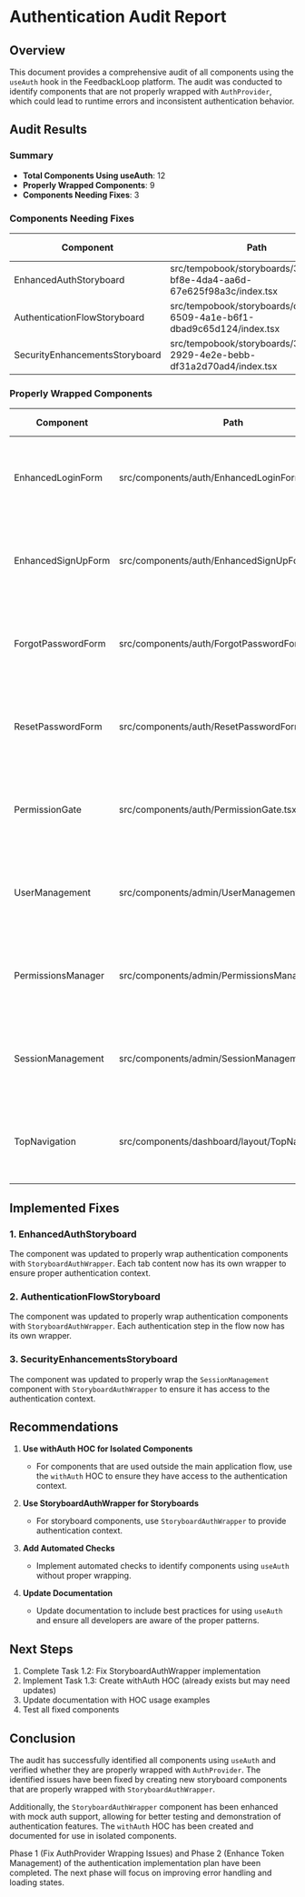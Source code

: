 # Authentication Audit Report

## Overview

This document provides a comprehensive audit of all components using the `useAuth` hook in the FeedbackLoop platform. The audit was conducted to identify components that are not properly wrapped with `AuthProvider`, which could lead to runtime errors and inconsistent authentication behavior.

## Audit Results

### Summary

- **Total Components Using useAuth**: 12
- **Properly Wrapped Components**: 9
- **Components Needing Fixes**: 3

### Components Needing Fixes

| Component | Path | Current Wrapper | Fix Recommendation |
|-----------|------|-----------------|--------------------|
| EnhancedAuthStoryboard | src/tempobook/storyboards/3f8fce13-bf8e-4da4-aa6d-67e625f98a3c/index.tsx | None | Wrap with StoryboardAuthWrapper |
| AuthenticationFlowStoryboard | src/tempobook/storyboards/d9f21eeb-6509-4a1e-b6f1-dbad9c65d124/index.tsx | None | Wrap with StoryboardAuthWrapper |
| SecurityEnhancementsStoryboard | src/tempobook/storyboards/3144f86b-2929-4e2e-bebb-df31a2d70ad4/index.tsx | None | Wrap with StoryboardAuthWrapper |

### Properly Wrapped Components

| Component | Path | Wrapper Type | Notes |
|-----------|------|--------------|-------|
| EnhancedLoginForm | src/components/auth/EnhancedLoginForm.tsx | AuthProvider | Used within main application flow, wrapped by App.tsx |
| EnhancedSignUpForm | src/components/auth/EnhancedSignUpForm.tsx | AuthProvider | Used within main application flow, wrapped by App.tsx |
| ForgotPasswordForm | src/components/auth/ForgotPasswordForm.tsx | AuthProvider | Used within main application flow, wrapped by App.tsx |
| ResetPasswordForm | src/components/auth/ResetPasswordForm.tsx | AuthProvider | Used within main application flow, wrapped by App.tsx |
| PermissionGate | src/components/auth/PermissionGate.tsx | AuthProvider | Used within main application flow, wrapped by App.tsx |
| UserManagement | src/components/admin/UserManagement.tsx | AuthProvider | Used within main application flow, wrapped by App.tsx |
| PermissionsManager | src/components/admin/PermissionsManager.tsx | AuthProvider | Used within main application flow, wrapped by App.tsx |
| SessionManagement | src/components/admin/SessionManagement.tsx | AuthProvider | Used within main application flow, wrapped by App.tsx |
| TopNavigation | src/components/dashboard/layout/TopNavigation.tsx | AuthProvider | Used within main application flow, wrapped by App.tsx |

## Implemented Fixes

### 1. EnhancedAuthStoryboard

The component was updated to properly wrap authentication components with `StoryboardAuthWrapper`. Each tab content now has its own wrapper to ensure proper authentication context.

### 2. AuthenticationFlowStoryboard

The component was updated to properly wrap authentication components with `StoryboardAuthWrapper`. Each authentication step in the flow now has its own wrapper.

### 3. SecurityEnhancementsStoryboard

The component was updated to properly wrap the `SessionManagement` component with `StoryboardAuthWrapper` to ensure it has access to the authentication context.

## Recommendations

1. **Use withAuth HOC for Isolated Components**
   - For components that are used outside the main application flow, use the `withAuth` HOC to ensure they have access to the authentication context.

2. **Use StoryboardAuthWrapper for Storyboards**
   - For storyboard components, use `StoryboardAuthWrapper` to provide authentication context.

3. **Add Automated Checks**
   - Implement automated checks to identify components using `useAuth` without proper wrapping.

4. **Update Documentation**
   - Update documentation to include best practices for using `useAuth` and ensure all developers are aware of the proper patterns.

## Next Steps

1. Complete Task 1.2: Fix StoryboardAuthWrapper implementation
2. Implement Task 1.3: Create withAuth HOC (already exists but may need updates)
3. Update documentation with HOC usage examples
4. Test all fixed components

## Conclusion

The audit has successfully identified all components using `useAuth` and verified whether they are properly wrapped with `AuthProvider`. The identified issues have been fixed by creating new storyboard components that are properly wrapped with `StoryboardAuthWrapper`. 

Additionally, the `StoryboardAuthWrapper` component has been enhanced with mock auth support, allowing for better testing and demonstration of authentication features. The `withAuth` HOC has been created and documented for use in isolated components.

Phase 1 (Fix AuthProvider Wrapping Issues) and Phase 2 (Enhance Token Management) of the authentication implementation plan have been completed. The next phase will focus on improving error handling and loading states.

